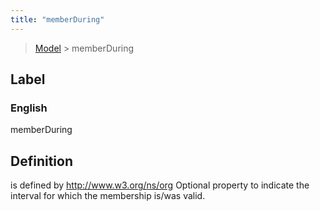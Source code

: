 ```yaml
---
title: "memberDuring"
---
```


> [Model](../../) > memberDuring

## Label

### English
memberDuring


## Definition
is defined by http://www.w3.org/ns/org Optional property to indicate the interval for which the membership is/was valid. 


    
